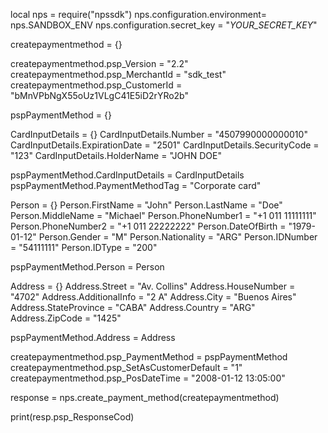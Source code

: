 local nps = require("npssdk")
nps.configuration.environment= nps.SANDBOX_ENV
nps.configuration.secret_key = "_YOUR_SECRET_KEY_"


createpaymentmethod = {}

createpaymentmethod.psp_Version = "2.2"
createpaymentmethod.psp_MerchantId = "sdk_test"
createpaymentmethod.psp_CustomerId = "bMnVPbNgX55oUz1VLgC41E5iD2rYRo2b"

pspPaymentMethod = {}

CardInputDetails = {}
CardInputDetails.Number = "4507990000000010"
CardInputDetails.ExpirationDate = "2501"
CardInputDetails.SecurityCode = "123"
CardInputDetails.HolderName = "JOHN DOE"

pspPaymentMethod.CardInputDetails = CardInputDetails
pspPaymentMethod.PaymentMethodTag = "Corporate card"

Person = {}
Person.FirstName = "John"
Person.LastName = "Doe"
Person.MiddleName = "Michael"
Person.PhoneNumber1 = "+1 011 11111111"
Person.PhoneNumber2 = "+1 011 22222222"
Person.DateOfBirth = "1979-01-12"
Person.Gender = "M"
Person.Nationality = "ARG"
Person.IDNumber = "54111111"
Person.IDType = "200"

pspPaymentMethod.Person = Person

Address = {}
Address.Street = "Av. Collins"
Address.HouseNumber = "4702"
Address.AdditionalInfo = "2 A"
Address.City = "Buenos Aires"
Address.StateProvince = "CABA"
Address.Country = "ARG"
Address.ZipCode = "1425"

pspPaymentMethod.Address = Address

createpaymentmethod.psp_PaymentMethod = pspPaymentMethod
createpaymentmethod.psp_SetAsCustomerDefault = "1"
createpaymentmethod.psp_PosDateTime = "2008-01-12 13:05:00"

response = nps.create_payment_method(createpaymentmethod)

print(resp.psp_ResponseCod)

